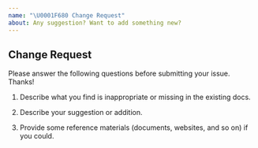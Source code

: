 ```yaml
---
name: "\U0001F680 Change Request"
about: Any suggestion? Want to add something new?
---
```


## Change Request

<!-- This repository is ONLY used to solve issues related to DOCS.
To discuss technical details or report a bug, please move to [other repositories](https://github.com/pingcap/).
If you have problems using the product and need technical support, [join our Slack channel](https://slack.tidb.io/invite?team=tidb-community&channel=everyone&ref=pingcap-docs).-->

Please answer the following questions before submitting your issue. Thanks!

1. Describe what you find is inappropriate or missing in the existing docs.


2. Describe your suggestion or addition.


3. Provide some reference materials (documents, websites, and so on) if you could.


